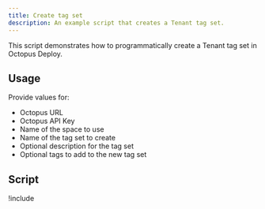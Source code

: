 ```yaml
---
title: Create tag set
description: An example script that creates a Tenant tag set.
---
```


This script demonstrates how to programmatically create a Tenant tag set in Octopus Deploy.

## Usage

Provide values for:

- Octopus URL
- Octopus API Key
- Name of the space to use
- Name of the tag set to create
- Optional description for the tag set
- Optional tags to add to the new tag set

## Script

!include <create-tagset-scripts>
